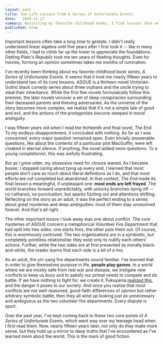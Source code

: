 ```yaml
---
layout: post
title: Two Life Lessons from A Series of Unfortunate Events
date:   2020-11-17
summary: Revisiting my favorite childhood books, I find lessons that went way over my head at the time.
published: true
---
```



Important lessons often take a long time to gestate.
I didn't really understand linear algebra until five years after
I first took it -- like in many other fields,
I had to climb far up the tower to appreciate the foundations.
Getting Plato's *Republic* took me ten years of fleeting thoughts.
Even for movies, forming an opinion sometimes takes me months of rumination.


I've recently been thinking about my
favorite childhood book series, *A Series of Unfortunate Events*.
It seems that it took me nearly fifteen years to understand two of its core lessons.
ASOUE is a thirteen-novel Victorian-Gothic black comedy series
about three orphans and the uncle trying to steal their inheritance.
While the first few novels formulaically
follow this premise, the later novels uncover a set of deep conspiracies
surrounding their deceased parents and thieving adversaries.
As the universe of the story becomes more complex,
we realize that it's not a simple tale of good and evil,
and the actions of the protagonists become steeped in moral ambiguity.


I was fifteen years old when I read the thirteenth and final novel, *The End*.
To my endless disappointment, it concluded with nothing.
As far as I was
concerned,
every major question remained open.
Even trivially answerable questions, like about the contents of a particular plot MacGuffin,
were left cloaked in eternal silence.
If anything, the novel added *more* questions.
To a young completionist, this was awfully frustrating.


But as I grew older, my obsessive need for closure waned.
As I became busier, I stopped caring about tying up every end.
I learned that most people don't care as much about literal
definitions as I do, and that most efforts are not completed but abandoned.
In that context, *The End* made its final lesson a meaningful, if unpleasant one:
**most ends are left frayed**.
The world branches forward unpredictably,
with unlucky branches dying off -- no catharsis,
no punctuation, but sparks fizzling out and attentions shifting.
Reflecting on the story as an adult, it was the perfect ending to a series
about great mysteries and deep ambiguities: most of them stay unresolved forever.
And that's all right.


The other important lesson I took away was one about conflict.
The core mysteries of ASOUE concern a metaphorical *Volunteer Fire Department*
that had split into
two sides: one starts fires, the other puts them out.
Of course, this is enormously contrived. The two organizations are in
a symbiotic, but completely pointless relationship: they exist only to nullify
each others' actions. Further, while the two sides are at first presented as morally black-and-white,
the reader learns that each side is a bit of a mix.


As an adult, the yin-yang fire departments sound familiar.
I've learned that in order to give themselves purpose in life,
**people play games**.
In a world where we are mostly safe from real war and disease,
we instigate new conflicts
to keep us busy and to satisfy our primal needs to compete and do battle.
If we have nothing to fight for,
we create it. Fukuyama [realized this](https://unherd.com/2020/09/why-fukuyama-was-right-all-along/), and the danger it poses
to our society.
And once you realize that most conflicts are not well-reasoned,
good-faith differences of opinion but rather arbitrary symbolic battle,
then they all wind up looking just as unnecessary and ambiguous as the two volunteer fire departments.
Every dispute is sport.


Over the past year, I've kept coming back to these two
core points of *A Series of Unfortunate Events*,
which went way over my teenage head when
I first read them. Now, nearly fifteen years later, not only do they make more sense,
but they hold up a mirror to deep truths that I've encountered as I've
learned more about the world. This is the mark of good fiction.
